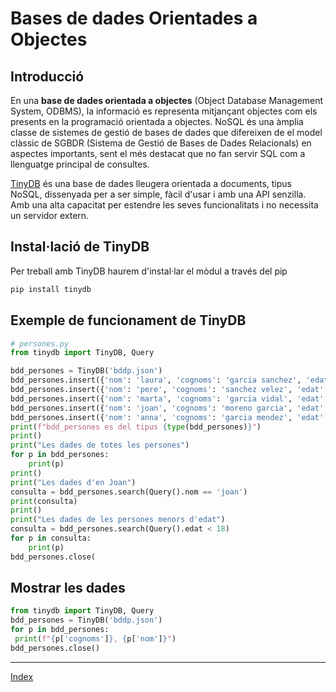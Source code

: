 # Bases de dades Orientades a Objectes

## Introducció

En una **base de dades orientada a objectes** (Object Database Management System, ODBMS), la informació es representa mitjançant objectes com els presents en la programació orientada a objectes.
NoSQL és una àmplia classe de sistemes de gestió de bases de dades que difereixen de el model clàssic de SGBDR (Sistema de Gestió de Bases de Dades Relacionals) en aspectes importants, sent el més destacat que no fan servir SQL com a llenguatge principal de consultes.

[TinyDB](https://tinydb.readthedocs.io/en/latest/index.html) és una base de dades lleugera orientada a documents, tipus NoSQL, dissenyada per a ser simple, fàcil d'usar i amb una API senzilla. Amb una alta capacitat per estendre les seves  funcionalitats i no necessita un servidor extern.

## Instal·lació de TinyDB

Per treball amb TinyDB haurem d'instal·lar el mòdul a través del pip

```python
pip install tinydb
```

## Exemple de funcionament de TinyDB

``` python
# persones.py
from tinydb import TinyDB, Query

bdd_persones = TinyDB('bddp.json')
bdd_persones.insert({'nom': 'laura', 'cognoms': 'garcia sanchez', 'edat': 17})
bdd_persones.insert({'nom': 'pere', 'cognoms': 'sanchez velez', 'edat': 19})
bdd_persones.insert({'nom': 'marta', 'cognoms': 'garcia vidal', 'edat': 21})
bdd_persones.insert({'nom': 'joan', 'cognoms': 'moreno garcia', 'edat': 13})
bdd_persones.insert({'nom': 'anna', 'cognoms': 'garcia mendez', 'edat': 23})
print(f"bdd_persones es del tipus {type(bdd_persones)}")
print()
print("Les dades de totes les persones")
for p in bdd_persones:
    print(p)
print()
print("Les dades d'en Joan")
consulta = bdd_persones.search(Query().nom == 'joan')
print(consulta)
print()
print("Les dades de les persones menors d'edat")
consulta = bdd_persones.search(Query().edat < 18)
for p in consulta:
    print(p)
bdd_persones.close(
```

## Mostrar les dades
```python
from tinydb import TinyDB, Query
bdd_persones = TinyDB('bddp.json')
for p in bdd_persones:
 print(f"{p['cognoms']}, {p['nom']}")
bdd_persones.close()
```


***
[Index](../../../README.md)
